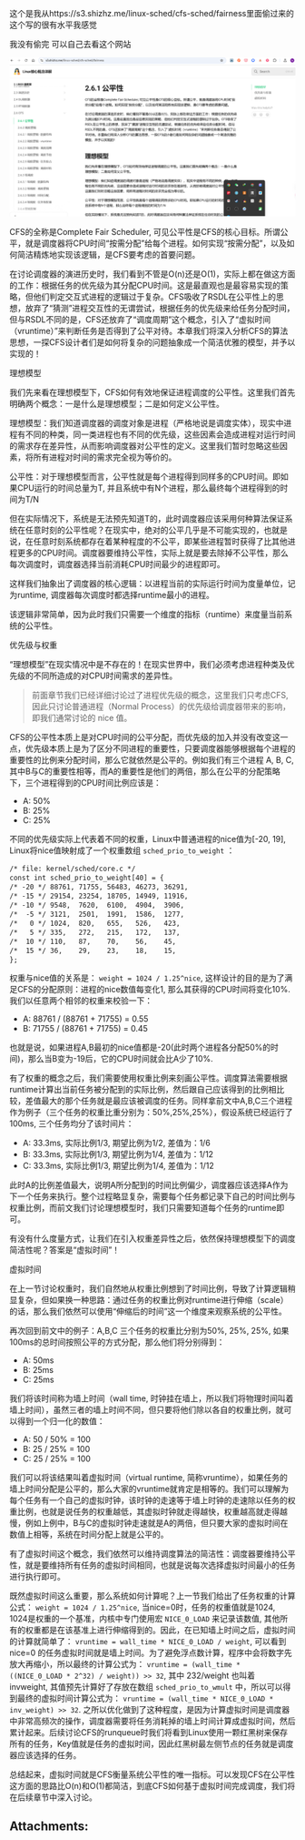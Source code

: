 这个是我从https://s3.shizhz.me/linux-sched/cfs-sched/fairness里面偷过来的  这个写的很有水平我感觉   

我没有偷完  可以自己去看这个网站 



![img](./assets/182142862.png)







CFS的全称是Complete Fair Scheduler, 可见公平性是CFS的核心目标。所谓公平，就是调度器将CPU时间“按需分配”给每个进程。如何实现“按需分配”，以及如何简洁精炼地实现该逻辑，是CFS要考虑的首要问题。

在讨论调度器的演进历史时，我们看到不管是O(n)还是O(1)，实际上都在做这方面的工作：根据任务的优先级为其分配CPU时间。这是最直观也是最容易实现的策略，但他们判定交互式进程的逻辑过于复杂。CFS吸收了RSDL在公平性上的思想，放弃了“猜测”进程交互性的无谓尝试，根据任务的优先级来给任务分配时间，但与RSDL不同的是，CFS还放弃了“调度周期”这个概念，引入了“虚拟时间（vruntime）”来判断任务是否得到了公平对待。本章我们将深入分析CFS的算法思想，一探CFS设计者们是如何将复杂的问题抽象成一个简洁优雅的模型，并予以实现的！

理想模型

我们先来看在理想模型下，CFS如何有效地保证进程调度的公平性。这里我们首先明确两个概念：一是什么是理想模型；二是如何定义公平性。

理想模型：我们知道调度器的调度对象是进程（严格地说是调度实体），现实中进程有不同的种类，同一类进程也有不同的优先级，这些因素会造成进程对运行时间的需求存在差异性，从而影响调度器对公平性的定义。这里我们暂时忽略这些因素，将所有进程对时间的需求完全视为等价的。

公平性：对于理想模型而言，公平性就是每个进程得到同样多的CPU时间。即如果CPU运行的时间总量为T, 并且系统中有N个进程，那么最终每个进程得到的时间为T/N

但在实际情况下，系统是无法预先知道T的，此时调度器应该采用何种算法保证系统在任意时刻的公平性呢？在现实中，绝对的公平几乎是不可能实现的，也就是说，在任意时刻系统都存在着某种程度的不公平，即某些进程暂时获得了比其他进程更多的CPU时间。调度器要维持公平性，实际上就是要去除掉不公平性，那么每次调度时，调度器选择当前消耗CPU时间最少的进程即可。

这样我们抽象出了调度器的核心逻辑：以进程当前的实际运行时间为度量单位，记为runtime, 调度器每次调度时都选择runtime最小的进程。

该逻辑非常简单，因为此时我们只需要一个维度的指标（runtime）来度量当前系统的公平性。

优先级与权重

“理想模型”在现实情况中是不存在的！在现实世界中，我们必须考虑进程种类及优先级的不同所造成的对CPU时间需求的差异性。

> 前面章节我们已经详细讨论过了进程优先级的概念，这里我们只考虑CFS, 因此只讨论普通进程（Normal Process）的优先级给调度器带来的影响，即我们通常讨论的 nice 值。

CFS的公平性本质上是对CPU时间的公平分配，而优先级的加入并没有改变这一点，优先级本质上是为了区分不同进程的重要性，只要调度器能够根据每个进程的重要性的比例来分配时间，那么它就依然是公平的。例如我们有三个进程 A, B, C, 其中B与C的重要性相等，而A的重要性是他们的两倍，那么在公平的分配策略下，三个进程得到的CPU时间比例应该是：

- A: 50%
- B: 25%
- C: 25%

不同的优先级实际上代表着不同的权重，Linux中普通进程的nice值为[-20, 19], Linux将nice值映射成了一个权重数组 `sched_prio_to_weight` ：



```
/* file: kernel/sched/core.c */
const int sched_prio_to_weight[40] = {
/* -20 */ 88761, 71755, 56483, 46273, 36291,
/* -15 */ 29154, 23254, 18705, 14949, 11916,
/* -10 */ 9548,  7620,  6100,  4904,  3906,
/*  -5 */ 3121,  2501,  1991,  1586,  1277,
/*   0 */ 1024,  820,   655,   526,   423,
/*   5 */ 335,   272,   215,   172,   137,
/*  10 */ 110,   87,    70,    56,    45,
/*  15 */ 36,    29,    23,    18,    15,
};
```

权重与nice值的关系是： `weight = 1024 / 1.25^nice`, 这样设计的目的是为了满足CFS的分配原则：进程的nice数值每变化1, 那么其获得的CPU时间将变化10%. 我们以任意两个相邻的权重来校验一下：

- A: 88761 / (88761 + 71755) = 0.55
- B: 71755 / (88761 + 71755) = 0.45

也就是说，如果进程A,B最初的nice值都是-20(此时两个进程各分配50%的时间)，那么当B变为-19后，它的CPU时间就会比A少了10%.

有了权重的概念之后，我们需要使用权重比例来刻画公平性。调度算法需要根据runtime计算出当前任务被分配到的实际比例，然后跟自己应该得到的比例相比较，差值最大的那个任务就是最应该被调度的任务。同样拿前文中A,B,C三个进程作为例子（三个任务的权重比重分别为：50%,25%,25%），假设系统已经运行了100ms, 三个任务均分了该时间片：

- A: 33.3ms, 实际比例1/3, 期望比例为1/2, 差值为：1/6
- B: 33.3ms, 实际比例1/3, 期望比例为1/4, 差值为：1/12
- C: 33.3ms, 实际比例1/3, 期望比例为1/4, 差值为：1/12

此时A的比例差值最大，说明A所分配到的时间比例偏少，调度器应该选择A作为下一个任务来执行。整个过程略显复杂，需要每个任务都记录下自己的时间比例与权重比例，而前文我们讨论理想模型时，我们只需要知道每个任务的runtime即可。

有没有什么度量方式，让我们在引入权重差异性之后，依然保持理想模型下的调度简洁性呢？答案是“虚拟时间”！

虚拟时间

在上一节讨论权重时，我们自然地从权重比例想到了时间比例，导致了计算逻辑稍显复杂，但如果换一种思路：通过任务的权重比例对runtime进行伸缩（scale）的话，那么我们依然可以使用“伸缩后的时间”这一个维度来观察系统的公平性。

再次回到前文中的例子：A,B,C 三个任务的权重比分别为50%, 25%, 25%, 如果100ms的总时间按照公平的方式分配，那么他们将分别得到：

- A: 50ms
- B: 25ms
- C: 25ms

我们将该时间称为墙上时间（wall time, 时钟挂在墙上，所以我们将物理时间叫着墙上时间），虽然三者的墙上时间不同，但只要将他们除以各自的权重比例，就可以得到一个归一化的数值：

- A: 50 / 50% = 100
- B: 25 / 25% = 100
- C: 25 / 25% = 100

我们可以将该结果叫着虚拟时间（virtual runtime,  简称vruntime），如果任务的墙上时间分配是公平的，那么大家的vruntime就肯定是相等的。我们可以理解为每个任务有一个自己的虚拟时钟，该时钟的走速等于墙上时钟的走速除以任务的权重比例，也就是说任务的权重越低，其虚拟时钟就走得越快，权重越高就走得越慢，例如上例中，B与C的虚拟时钟走速就是A的两倍，但只要大家的虚拟时间在数值上相等，系统在时间分配上就是公平的。

有了虚拟时间这个概念，我们依然可以维持调度算法的简洁性：调度器要维持公平性，就是要维持所有任务的虚拟时间相同，也就是说每次选择虚拟时间最小的任务进行执行即可。

既然虚拟时间这么重要，那么系统如何计算呢？上一节我们给出了任务权重的计算公式： `weight = 1024 / 1.25^nice`, 当nice=0时，任务的权重值就是1024, 1024是权重的一个基准，内核中专门使用宏 `NICE_0_LOAD` 来记录该数值, 其他所有的权重都是在该基准上进行伸缩得到的。因此，在已知墙上时间之后，虚拟时间的计算就简单了： `vruntime = wall_time * NICE_0_LOAD / weight`, 可以看到 nice=0 的任务虚拟时间就是墙上时间。为了避免浮点数计算，程序中会将数字先放大再缩小，所以最终的计算公式为： `vruntime = (wall_time * ((NICE_0_LOAD * 2^32) / weight)) >> 32`, 其中 232/weight 也叫着 invweight, 其值预先计算好了存放在数组 `sched_prio_to_wmult` 中，所以可以得到最终的虚拟时间计算公式为： `vruntime = (wall_time * NICE_0_LOAD * inv_weight) >> 32`.  之所以优化做到了这种程度，是因为计算虚拟时间是调度器中非常高频次的操作，调度器需要将任务消耗掉的墙上时间计算成虚拟时间，然后累计起来。后续讨论CFS的runqueue时我们将看到Linux使用一颗红黑树来保存所有的任务，Key值就是任务的虚拟时间，因此红黑树最左侧节点的任务就是调度器应该选择的任务。

总结起来，虚拟时间就是CFS衡量系统公平性的唯一指标。可以发现CFS在公平性这方面的思路比O(n)和O(1)都简洁，到底CFS如何基于虚拟时间完成调度，我们将在后续章节中深入讨论。

## Attachments: